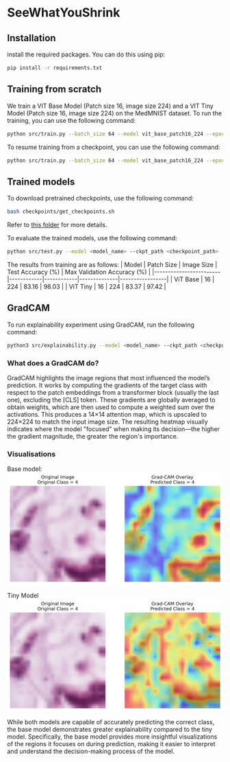 # SeeWhatYouShrink

## Installation
install the required packages. You can do this using pip:

```bash
pip install -r requirements.txt
```
## Training from scratch
We train a VIT Base Model (Patch size 16, image size 224) and a VIT Tiny Model (Patch size 16, image size 224) on the MedMNIST dataset. To run the training, you can use the following command:

```bash
python src/train.py --batch_size 64 --model vit_base_patch16_224 --epochs 30 --save_path vit_base_best.pth --lr 1e-5
```

To resume training from a checkpoint, you can use the following command:

```bash
python src/train.py --batch_size 64 --model vit_base_patch16_224 --epochs 30 --save_path vit_base_best.pth --lr 1e-5 --resume
```

## Trained models
To download pretrained checkpoints, use the following command:

```bash
bash checkpoints/get_checkpoints.sh
```

Refer to [this folder](./checkpoints) for more details.

To evaluate the trained models, use the following command:

```bash
python src/test.py --model <model_name> --ckpt_path <checkpoint_path>
```

The results from training are as follows:
| Model                  | Patch Size | Image Size | Test Accuracy (%) | Max Validation Accuracy (%) |
|------------------------|------------|------------|--------------|-----------------|
| ViT Base               | 16         | 224        | 83.16 | 98.03     |
| ViT Tiny               | 16         | 224        | 83.37 | 97.42     |

## GradCAM
To run explainability experiment using GradCAM, run the following command:

```bash
python3 src/explainability.py --model <model_name> --ckpt_path <checkpoint_path> --save_path <save_path>
```

### What does a GradCAM do?
GradCAM highlights the image regions that most influenced the model’s prediction. It works by computing the gradients of the target class with respect to the patch embeddings from a transformer block (usually the last one), excluding the [CLS] token. These gradients are globally averaged to obtain weights, which are then used to compute a weighted sum over the activations. This produces a 14×14 attention map, which is upscaled to 224×224 to match the input image size. The resulting heatmap visually indicates where the model "focused" when making its decision—the higher the gradient magnitude, the greater the region's importance.

### Visualisations
Base model:
![ViT Base GradCAM Example](gradcam_plots/gradcam_overlay_base.png)

Tiny Model
![ViT Tiny GradCAM Example](gradcam_plots/gradcam_overlay_tiny.png)

While both models are capable of accurately predicting the correct class, the base model demonstrates greater explainability compared to the tiny model. Specifically, the base model provides more insightful visualizations of the regions it focuses on during prediction, making it easier to interpret and understand the decision-making process of the model.

